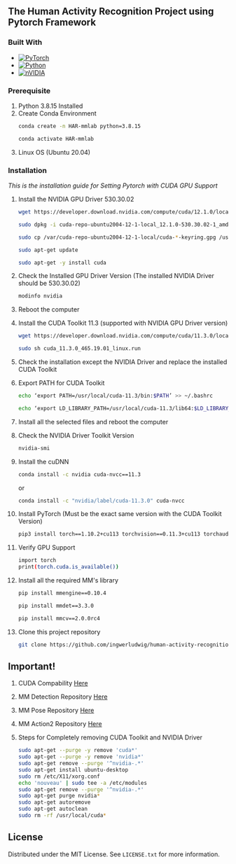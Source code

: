 <!-- ABOUT THE PROJECT -->
## The Human Activity Recognition Project using Pytorch Framework
### Built With
* [![PyTorch][PyTorch]][PyTorch-url]
* [![Python][Python]][Python-url]
* [![nVIDIA][nVIDIA]][nVIDIA-url]


### Prerequisite
1. Python 3.8.15 Installed </br>
2. Create Conda Environment</br>
    ```sh
    conda create -n HAR-mmlab python=3.8.15
    ```
    ```sh
    conda activate HAR-mmlab
    ```
3. Linux OS (Ubuntu 20.04)

### Installation
_This is the installation guide for Setting Pytorch with CUDA GPU Support_

1. Install the NVIDIA GPU Driver 530.30.02

    ```sh
    wget https://developer.download.nvidia.com/compute/cuda/12.1.0/local_installers/cuda-repo-ubuntu2004-12-1-local_12.1.0-530.30.02-1_amd64.deb
    ```
    ```sh
    sudo dpkg -i cuda-repo-ubuntu2004-12-1-local_12.1.0-530.30.02-1_amd64.deb
    ```
    ```sh
    sudo cp /var/cuda-repo-ubuntu2004-12-1-local/cuda-*-keyring.gpg /usr/share/keyrings/
    ```
    ```sh
    sudo apt-get update
    ```
    ```sh
    sudo apt-get -y install cuda
    ```
2. Check the Installed GPU Driver Version (The installed NVIDIA Driver should be 530.30.02)
   ```sh
   modinfo nvidia
   ```
3. Reboot the computer </br>
4. Install the CUDA Toolkit 11.3 (supported with NVIDIA GPU Driver version)
    ```sh
    wget https://developer.download.nvidia.com/compute/cuda/11.3.0/local_installers/cuda_11.3.0_465.19.01_linux.run
    ```
    ```sh
    sudo sh cuda_11.3.0_465.19.01_linux.run
    ```
5. Check the installation except the NVIDIA Driver and replace the installed CUDA Toolkit
6. Export PATH for CUDA Toolkit
    ```sh
    echo ‘export PATH=/usr/local/cuda-11.3/bin:$PATH’ >> ~/.bashrc
    ```
    ```sh
    echo ‘export LD_LIBRARY_PATH=/usr/local/cuda-11.3/lib64:$LD_LIBRARY_PATH’ >> ~/.bashrc
    ```
7. Install all the selected files and reboot the computer
8. Check the NVIDIA Driver Toolkit Version
    ```sh
    nvidia-smi
    ```
9. Install the cuDNN
    ```sh
    conda install -c nvidia cuda-nvcc==11.3
    ```
   or
    ```sh
    conda install -c "nvidia/label/cuda-11.3.0" cuda-nvcc
    ```
10. Install PyTorch (Must be the exact same version with the CUDA Toolkit Version)
    ```sh
    pip3 install torch==1.10.2+cu113 torchvision==0.11.3+cu113 torchaudio==0.10.2+cu113 -f https://download.pytorch.org/whl/cu113/torch_stable.html

    ```
11. Verify GPU Support
    ```sh
    import torch
    print(torch.cuda.is_available())
    ```
12. Install all the required MM's library
    ```sh
    pip install mmengine==0.10.4
    ```
    ```sh
    pip install mmdet==3.3.0
    ```
    ```sh
    pip install mmcv==2.0.0rc4
    ```
13. Clone this project repository
    ```sh
    git clone https://github.com/ingwerludwig/human-activity-recognition-for-procedural-activity.git
    ```

## Important!
1. CUDA Compability
<a href="https://docs.nvidia.com/deploy/cuda-compatibility/index.html#cuda-intro">Here</a>
2. MM Detection Repository
<a href="https://github.com/open-mmlab/mmdetection">Here</a>
3. MM Pose Repository
<a href="https://github.com/open-mmlab/mmpose">Here</a>
4. MM Action2 Repository
<a href="https://github.com/open-mmlab/mmaction2">Here</a>
5. Steps for Completely removing CUDA Toolkit and NVIDIA Driver

    ```sh
    sudo apt-get --purge -y remove 'cuda*'
    sudo apt-get --purge -y remove 'nvidia*'
    sudo apt-get remove --purge '^nvidia-.*'
    sudo apt-get install ubuntu-desktop
    sudo rm /etc/X11/xorg.conf
    echo 'nouveau' | sudo tee -a /etc/modules
    sudo apt-get remove --purge '^nvidia-.*'
    sudo apt-get purge nvidia*
    sudo apt-get autoremove
    sudo apt-get autoclean
    sudo rm -rf /usr/local/cuda*
    ```

<!-- LICENSE -->
## License
Distributed under the MIT License. See `LICENSE.txt` for more information.


[PyTorch]: https://img.shields.io/badge/PyTorch-%23EE4C2C.svg?style=for-the-badge&logo=PyTorch&logoColor=white
[nVIDIA]: https://img.shields.io/badge/nVIDIA-%2376B900.svg?style=for-the-badge&logo=nVIDIA&logoColor=white
[Python]: https://img.shields.io/badge/python-3670A0?style=for-the-badge&logo=python&logoColor=ffdd54
[PyTorch-url]: https://pytorch.org/get-started/locally/
[nVIDIA-url]: https://www.nvidia.com/
[Python-url]: https://www.python.org
